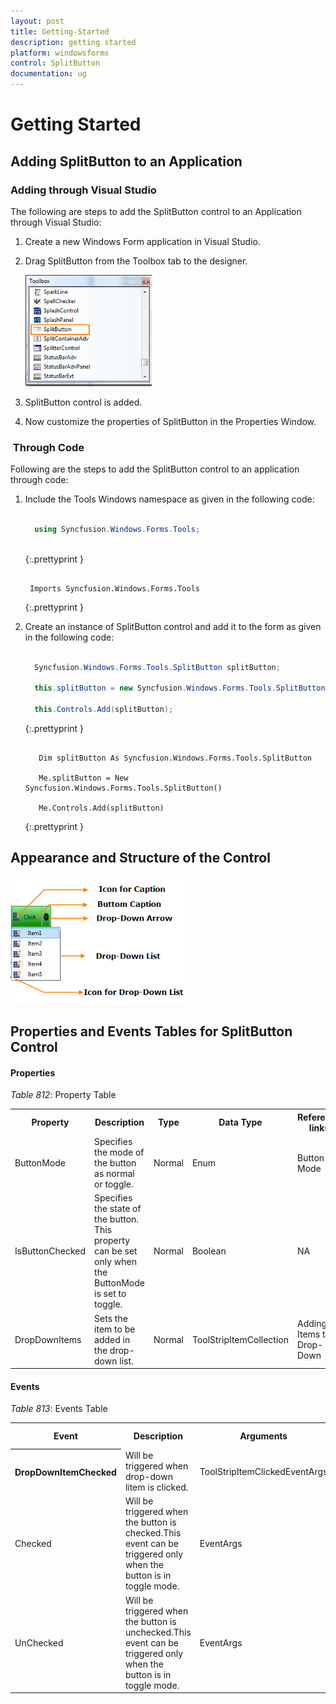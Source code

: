 ```yaml
---
layout: post
title: Getting-Started
description: getting started
platform: windowsforms
control: SplitButton 
documentation: ug
---
```


# Getting Started

## Adding SplitButton to an Application

### Adding through Visual Studio 

The following are steps to add the SplitButton control to an Application through Visual Studio:

1. Create a new Windows Form application in Visual Studio. 
2. Drag SplitButton from the Toolbox tab to the designer.

   ![](Getting-Started_images/Getting-Started_img1.png)

3. SplitButton control is added.
4. Now customize the properties of SplitButton in the Properties Window. 
###  Through Code



Following are the steps to add the SplitButton control to an application through code:

1. Include the Tools Windows namespace as given in the following code:

   ~~~ cs

     using Syncfusion.Windows.Forms.Tools;
	 
   ~~~
   {:.prettyprint }

   ~~~ vbnet

    Imports Syncfusion.Windows.Forms.Tools

   ~~~
   {:.prettyprint }

2. Create an instance of  SplitButton  control and add it to the form as given in the following code:

   ~~~ cs

     Syncfusion.Windows.Forms.Tools.SplitButton splitButton;

     this.splitButton = new Syncfusion.Windows.Forms.Tools.SplitButton();

     this.Controls.Add(splitButton);

   ~~~
   {:.prettyprint }

   ~~~ vbnet

      Dim splitButton As Syncfusion.Windows.Forms.Tools.SplitButton

      Me.splitButton = New Syncfusion.Windows.Forms.Tools.SplitButton()

      Me.Controls.Add(splitButton)

   ~~~
   {:.prettyprint }

## Appearance and Structure of the Control

![](Getting-Started_images/Getting-Started_img2.png)



## Properties and Events Tables for SplitButton Control

#### Properties

_Table_ _812_: Property Table

<table>
<tr>
<th>
Property </th><th>
Description </th><th>
Type </th><th>
Data Type </th><th>
Reference links </th></tr>
<tr>
<td>
ButtonMode </td><td>
Specifies the mode of the button as normal or toggle.  </td><td>
Normal </td><td>
Enum </td><td>
Button Mode</td></tr>
<tr>
<td>
IsButtonChecked</td><td>
Specifies the state of the button. This property can be set only when the ButtonMode is set to toggle.</td><td>
Normal</td><td>
Boolean</td><td>
NA</td></tr>
<tr>
<td>
DropDownItems</td><td>
Sets the item to be added in the drop-down list.</td><td>
Normal</td><td>
ToolStripItemCollection</td><td>
Adding Items to Drop-Down</td></tr>
</table>

#### Events

_Table_ _813_: Events Table

<table>
<tr>
<th>
Event </th><th>
Description </th><th>
Arguments </th><th>
Type </th><th>
Reference links </th></tr>
<tr>
<th>
DropDownItemChecked</td><td>
Will be triggered when drop-down litem is clicked. </td><td>
ToolStripItemClickedEventArgs</td><td>
NA </td><td>
NA </td></tr>
<tr>
<td>
Checked</td><td>
Will be triggered when the button is checked.This event can be triggered only when the button is in toggle mode. </td><td>
EventArgs</td><td>
NA </td><td>
NA </td></tr>
<tr>
<td>
UnChecked</td><td>
Will be triggered when the button is unchecked.This event can be triggered only when the button is in toggle mode. </td><td>
EventArgs</td><td>
NA </td><td>
NA </td></tr>
</table>


